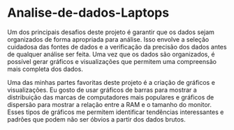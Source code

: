 # Analise-de-dados-Laptops
 
Um dos principais desafios deste projeto é garantir que os dados sejam organizados de forma apropriada para análise. Isso envolve a seleção cuidadosa das fontes de dados e a verificação da precisão dos dados antes de qualquer análise ser feita. Uma vez que os dados são organizados, é possível gerar gráficos e visualizações que permitem uma compreensão mais completa dos dados.

Uma das minhas partes favoritas deste projeto é a criação de gráficos e visualizações. Eu gosto de usar gráficos de barras para mostrar a distribuição das marcas de computadores mais populares e gráficos de dispersão para mostrar a relação entre a RAM e o tamanho do monitor. Esses tipos de gráficos me permitem identificar tendências interessantes e padrões que podem não ser óbvios a partir dos dados brutos.
